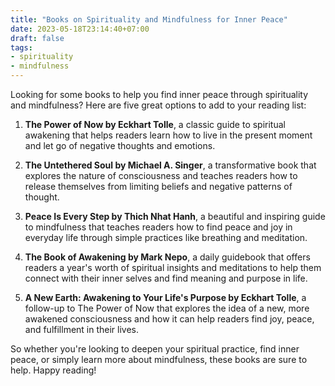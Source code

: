 ```yaml
---
title: "Books on Spirituality and Mindfulness for Inner Peace"
date: 2023-05-18T23:14:40+07:00
draft: false
tags:
- spirituality
- mindfulness
---
```


Looking for some books to help you find inner peace through spirituality and mindfulness? Here are five great options to add to your reading list:

1. **The Power of Now by Eckhart Tolle**, a classic guide to spiritual awakening that helps readers learn how to live in the present moment and let go of negative thoughts and emotions.

2. **The Untethered Soul by Michael A. Singer**, a transformative book that explores the nature of consciousness and teaches readers how to release themselves from limiting beliefs and negative patterns of thought.

3. **Peace Is Every Step by Thich Nhat Hanh**, a beautiful and inspiring guide to mindfulness that teaches readers how to find peace and joy in everyday life through simple practices like breathing and meditation.

4. **The Book of Awakening by Mark Nepo**, a daily guidebook that offers readers a year's worth of spiritual insights and meditations to help them connect with their inner selves and find meaning and purpose in life.

5. **A New Earth: Awakening to Your Life's Purpose by Eckhart Tolle**, a follow-up to The Power of Now that explores the idea of a new, more awakened consciousness and how it can help readers find joy, peace, and fulfillment in their lives.

So whether you're looking to deepen your spiritual practice, find inner peace, or simply learn more about mindfulness, these books are sure to help. Happy reading!